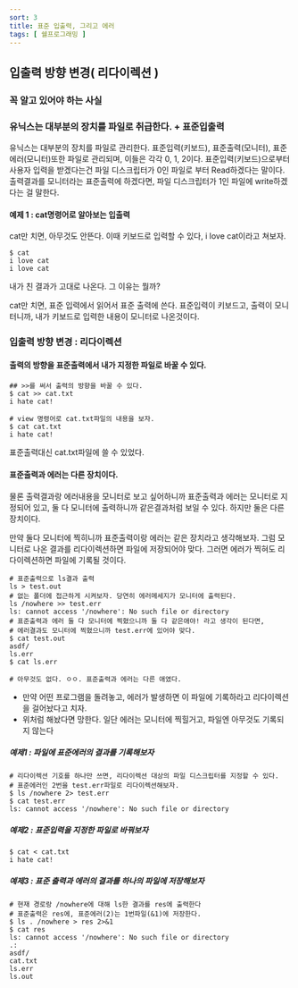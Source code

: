 ```yaml
---
sort: 3
title: 표준 입출력, 그리고 에러
tags: [ 쉘프로그래밍 ]
---
```


## 입출력 방향 변경( 리다이렉션 )

### 꼭 알고 있어야 하는 사실 

### 유닉스는 대부분의 장치를 파일로 취급한다. + 표준입출력

유닉스는 대부분의 장치를 파일로 관리한다. 표준입력(키보드), 표준출력(모니터), 표준에러(모니터)또한 파일로 관리되며, 이들은 각각 0, 1, 2이다. 표준입력(키보드)으로부터 사용자 입력을 받겠다는건 파일 디스크립터가 0인 파일로 부터 Read하겠다는 말이다. 출력결과를 모니터라는 표준출력에 하겠다면, 파일 디스크립터가 1인 파일에 write하겠다는 걸 말한다. 

#### 예제 1 : cat명령어로 알아보는 입출력

cat만 치면, 아무것도 안뜬다. 이때 키보드로 입력할 수 있다,  i love cat이라고 쳐보자.

```shell
$ cat
i love cat
i love cat
```

내가 친 결과가 고대로 나온다. 그 이유는 뭘까?

cat만 치면, 표준 입력에서 읽어서 표준 출력에 쓴다. 표준입력이 키보드고, 출력이 모니터니까, 내가 키보드로 입력한 내용이 모니터로 나온것이다.
### 입출력 방향 변경 : 리다이렉션

#### 출력의 방향을 표준출력에서 내가 지정한 파일로 바꿀 수 있다.

```shell
## >>를 써서 출력의 방향을 바꿀 수 있다.
$ cat >> cat.txt
i hate cat!

# view 명령어로 cat.txt파일의 내용을 보자.
$ cat cat.txt
i hate cat!
```

표준출력대신 cat.txt파일에 쓸 수 있었다.

#### 표준출력과 에러는 다른 장치이다.

물론 출력결과랑 에러내용을  모니터로 보고 싶어하니까 표준출력과 에러는 모니터로 지정되어 있고, 둘 다 모니터에 출력하니까 같은결과처럼 보일 수 있다. 하지만 둘은 다른 장치이다.

만약 둘다 모니터에 찍히니까 표준출력이랑 에러는 같은 장치라고 생각해보자. 그럼 모니터로 나온 결과를 리다이렉션하면 파일에 저장되어야 맞다. 그러면 에러가 찍혀도 리다이렉션하면 파일에 기록될 것이다.

```shell
# 표준출력으로 ls결과 출력
ls > test.out
# 없는 폴더에 접근하게 시켜보자. 당연히 에러메세지가 모니터에 출력된다.
ls /nowhere >> test.err
ls: cannot access '/nowhere': No such file or directory
# 표준출력과 에러 둘 다 모니터에 찍혔으니까 둘 다 같은애야! 라고 생각이 된다면,
# 에러결과도 모니터에 찍혔으니까 test.err에 있어야 맞다.
$ cat test.out
asdf/
ls.err
$ cat ls.err

# 아무것도 없다. ㅇㅇ. 표준출력과 에러는 다른 애였다.
```

* 만약 어떤 프로그램을 돌려놓고, 에러가 발생하면 이 파일에 기록하라고 리다이렉션을 걸어놨다고 치자.
* 위처럼 해놨다면 망한다. 일단 에러는 모니터에 찍힐거고, 파일엔 아무것도 기록되지 않는다

##### 예제1 : 파일에 표준에러의 결과를 기록해보자

```shell
# 리다이렉션 기호를 하나만 쓰면, 리다이렉션 대상의 파일 디스크립터를 지정할 수 있다.
# 표준에러인 2번을 test.err파일로 리다이렉션해보자.
$ ls /nowhere 2> test.err
$ cat test.err
ls: cannot access '/nowhere': No such file or directory
```

##### 예제2 : 표준입력을 지정한 파일로 바꿔보자

```shell
$ cat < cat.txt
i hate cat!
```

##### 예제3 : 표준 출력과 에러의 결과를 하나의 파일에 저장해보자

```shell
# 현재 경로랑 /nowhere에 대해 ls한 결과를 res에 출력한다
# 표준출력은 res에, 표준에러(2)는 1번파일(&1)에 저장한다.
$ ls . /nowhere > res 2>&1
$ cat res
ls: cannot access '/nowhere': No such file or directory
.:
asdf/
cat.txt
ls.err
ls.out

```



